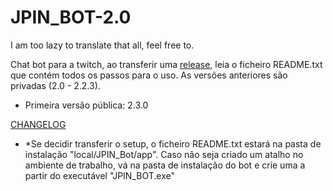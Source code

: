 # JPIN_BOT-2.0

I am too lazy to translate that all, feel free to.

Chat bot para a twitch, ao transferir uma [release](https://github.com/JPTronPT/JPIN_BOT-2.0/releases), leia o ficheiro README.txt que contém todos os passos para o uso.
 As versões anteriores são privadas (2.0 - 2.2.3).
- Primeira versão pública: 2.3.0

[CHANGELOG](https://github.com/JPTronPT/JPIN_BOT-2.0/blob/main/CHANGELOG.txt) 
* *Se decidir transferir o setup, o ficheiro README.txt estará na pasta de instalação "local/JPIN_Bot/app". Caso não seja criado um atalho no ambiente de trabalho, vá na pasta de instalação do bot e crie uma a partir do executável "JPIN_BOT.exe"
